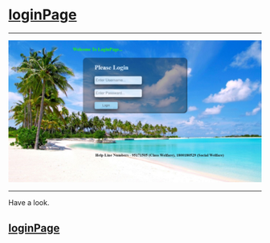 # [loginPage](https://kumarharikesh.github.io/login/)
---

[![screenshot](https://github.com/kumarharikesh/Hello-World/blob/master/loginPage.jpg "screenshot")](#)

---

Have a look.

## [loginPage](https://kumarharikesh.github.io/login/)

